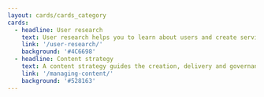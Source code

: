 ```yaml
---
layout: cards/cards_category
cards:
  - headline: User research
    text: User research helps you to learn about users and create services that meet their needs.
    link: '/user-research/'
    background: '#4C6698'
  - headline: Content strategy
    text: A content strategy guides the creation, delivery and governance of useful, usable content.
    link: '/managing-content/'
    background: '#528163'
---
```

